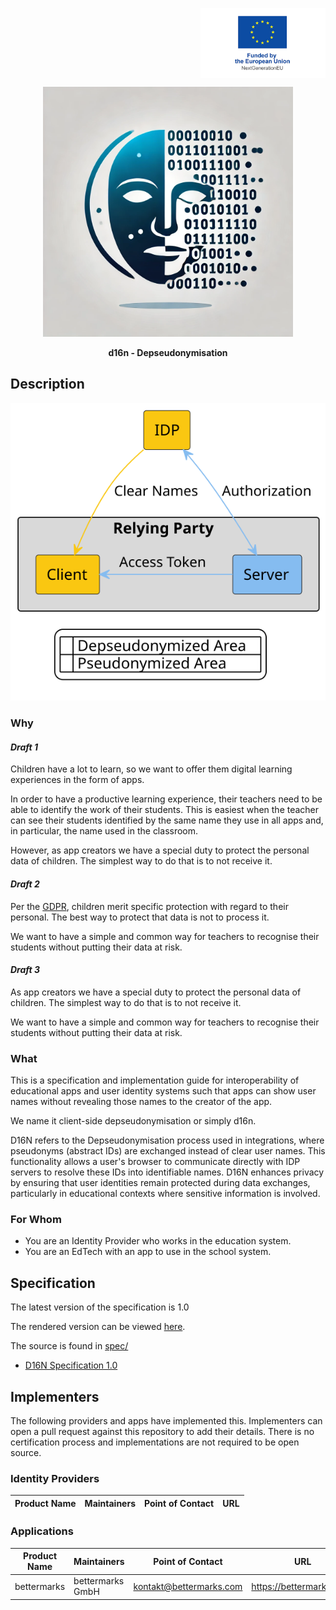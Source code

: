 <p align="right">
  <img src="images/eu_funded.png" alt="EU funded project" width="200" valign="top">
</p>

<p align="center">
  <img src="images/logo-d16n.webp" alt="D16N - Depseudonymisation" width="400">
</p>
<p align="center">
  <b>d16n - Depseudonymisation</b>
</p>

## Description

![Connection: sequence SVG](diagrams/connection.svg)


### Why

<!--

Here I think we want to write about how the GDPR or we in the EdTech industry
place a particulary high value on the data privacy of children.
Children are of particular importance - they have so much to learn!

Why should EdTech's be interested in this specification?
... something about the benefits of implementing specs
... something about lower burden of GDPR compliance

-->

#### _Draft 1_

Children have a lot to learn, so we want to offer them digital learning
experiences in the form of apps.

In order to have a productive learning experience,
their teachers need to be able to identify the work of their students.
This is easiest when the teacher can see their students identified by the same
name they use in all apps and, in particular, the name used in the classroom.

However, as app creators we have a special duty to protect the personal data
of children. The simplest way to do that is to not receive it.

#### _Draft 2_

Per the [GDPR][GDPR],
children merit specific protection with regard to their personal.
The best way to protect that data is not to process it.

We want to have a simple and common way for teachers to recognise their
students without putting their data at risk.

[GDPR]: https://eur-lex.europa.eu/eli/reg/2016/679/oj

#### _Draft 3_

As app creators we have a special duty to protect the personal data of
children. The simplest way to do that is to not receive it.

We want to have a simple and common way for teachers to recognise their
students without putting their data at risk.

### What

This is a specification and implementation guide for interoperability of
educational apps and user identity systems such that apps can show user
names without revealing those names to the creator of the app.

We name it client-side depseudonymisation or simply d16n.

D16N refers to the Depseudonymisation process used in integrations, where
pseudonyms (abstract IDs) are exchanged instead of clear user names. This
functionality allows a user's browser to communicate directly with IDP
servers to resolve these IDs into identifiable names. D16N enhances privacy by
ensuring that user identities remain protected during data exchanges,
particularly in educational contexts where sensitive information is involved.

### For Whom

- You are an Identity Provider who works in the education system.
- You are an EdTech with an app to use in the school system.


## Specification

The latest version of the specification is 1.0

The rendered version can be viewed [here](https://bettermarks.github.io/d16n/spec/d16n-v1_0.html).

The source is found in [spec/](spec/)
- [D16N Specification 1.0](spec/d16n-v1_0.adoc)


## Implementers

The following providers and apps have implemented this.
Implementers can open a pull request against this repository to add their
details.
There is no certification process and implementations are not required to be
open source.

<!--
TODO: ask bettermarks' existing partners if we/they can add their details here
already.
-->

### Identity Providers

Product Name        | Maintainers       | Point of Contact      | URL
------------------- | ----------------- | --------------------- | -----------


### Applications

Product Name    | Maintainers      | Point of Contact           | URL
--------------- | ---------------- | -------------------------- | --------------------------
bettermarks     | bettermarks GmbH | kontakt@bettermarks.com    | https://bettermarks.com/



